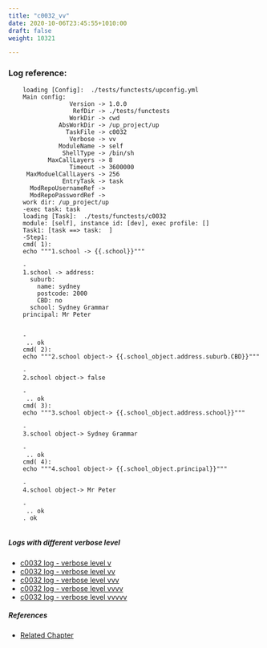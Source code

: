 ```yaml
---
title: "c0032_vv"
date: 2020-10-06T23:45:55+1010:00
draft: false
weight: 10321

---
```


### Log reference: <no value>

```
    loading [Config]:  ./tests/functests/upconfig.yml
    Main config:
                 Version -> 1.0.0
                  RefDir -> ./tests/functests
                 WorkDir -> cwd
              AbsWorkDir -> /up_project/up
                TaskFile -> c0032
                 Verbose -> vv
              ModuleName -> self
               ShellType -> /bin/sh
           MaxCallLayers -> 8
                 Timeout -> 3600000
     MaxModuelCallLayers -> 256
               EntryTask -> task
      ModRepoUsernameRef -> 
      ModRepoPasswordRef -> 
    work dir: /up_project/up
    -exec task: task
    loading [Task]:  ./tests/functests/c0032
    module: [self], instance id: [dev], exec profile: []
    Task1: [task ==> task:  ]
    -Step1:
    cmd( 1):
    echo """1.school -> {{.school}}"""
    
    -
    1.school -> address:
      suburb:
        name: sydney
        postcode: 2000
        CBD: no
      school: Sydney Grammar
    principal: Mr Peter
    
    
    -
     .. ok
    cmd( 2):
    echo """2.school object-> {{.school_object.address.suburb.CBD}}"""
    
    -
    2.school object-> false
    
    -
     .. ok
    cmd( 3):
    echo """3.school object-> {{.school_object.address.school}}"""
    
    -
    3.school object-> Sydney Grammar
    
    -
     .. ok
    cmd( 4):
    echo """4.school object-> {{.school_object.principal}}"""
    
    -
    4.school object-> Mr Peter
    
    -
     .. ok
    . ok
    
```

##### Logs with different verbose level
* [c0032 log - verbose level v](../../logs/c0032_v)
* [c0032 log - verbose level vv](../../logs/c0032_vv)
* [c0032 log - verbose level vvv](../../logs/c0032_vvv)
* [c0032 log - verbose level vvvv](../../logs/c0032_vvvv)
* [c0032 log - verbose level vvvvv](../../logs/c0032_vvvvv)

##### References
* [Related Chapter](../../dvars/c0032)
